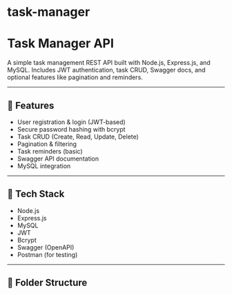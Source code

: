 # task-manager
# Task Manager API

A simple task management REST API built with Node.js, Express.js, and MySQL. Includes JWT authentication, task CRUD, Swagger docs, and optional features like pagination and reminders.

---

## 🚀 Features

- User registration & login (JWT-based)
- Secure password hashing with bcrypt
- Task CRUD (Create, Read, Update, Delete)
- Pagination & filtering
- Task reminders (basic)
- Swagger API documentation
- MySQL integration

---

## 🔧 Tech Stack

- Node.js
- Express.js
- MySQL
- JWT
- Bcrypt
- Swagger (OpenAPI)
- Postman (for testing)

---

## 📁 Folder Structure

